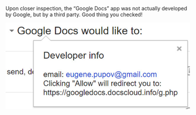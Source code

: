 Upon closer inspection, the “Google Docs” app was not actually developed by Google, but by a third party. Good thing you checked!

![](../images/security-awareness/articles/gdocphish2.jpg)
